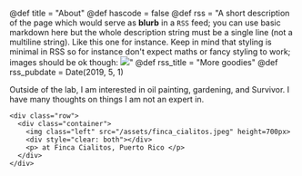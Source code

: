 @def title = "About"
@def hascode = false
@def rss = "A short description of the page which would serve as **blurb** in a `RSS` feed; you can use basic markdown here but the whole description string must be a single line (not a multiline string). Like this one for instance. Keep in mind that styling is minimal in RSS so for instance don't expect maths or fancy styling to work; images should be ok though: ![](https://upload.wikimedia.org/wikipedia/en/b/b0/Rick_and_Morty_characters.jpg)"
@def rss_title = "More goodies"
@def rss_pubdate = Date(2019, 5, 1)


Outside of the lab, I am interested in oil painting, gardening, and Survivor. I have many thoughts on things I am not an expert in.

~~~
<div class="row">
  <div class="container">
    <img class="left" src="/assets/finca_cialitos.jpeg" height=700px>
    <div style="clear: both"></div>
    <p> at Finca Cialitos, Puerto Rico </p>
  </div>
</div>
~~~
